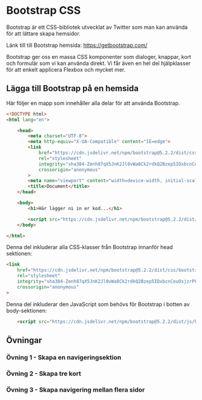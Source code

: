# Bootstrap CSS
Bootstrap är ett CSS-bibliotek utvecklat av Twitter som man kan använda för att lättare skapa hemsidor.  

Länk till till Bootstrap hemsida: <a href="https://getbootstrap.com/">https://getbootstrap.com/</a>
<br>

Bootstrap ger oss en massa CSS komponenter som dialoger, knappar, kort och formulär som vi kan använda direkt.
Vi får även en hel del hjälpklasser för att enkelt applicera Flexbox och mycket mer.

## Lägga till Bootstrap på en hemsida
Här följer en mapp som innehåller alla delar för att använda Bootstrap.  


```html
<!DOCTYPE html>
<html lang="en">

    <head>
        <meta charset="UTF-8">
        <meta http-equiv="X-UA-Compatible" content="IE=edge">
        <link
            href="https://cdn.jsdelivr.net/npm/bootstrap@5.2.2/dist/css/bootstrap.min.css"
            rel="stylesheet"
            integrity="sha384-Zenh87qX5JnK2Jl0vWa8Ck2rdkQ2Bzep5IDxbcnCeuOxjzrPF/et3URy9Bv1WTRi"
            crossorigin="anonymous"
        >
        <meta name="viewport" content="width=device-width, initial-scale=1.0">
        <title>Document</title>
    </head>

    <body>
        <h1>Här lägger ni in er kod...</h1>

        <script src="https://cdn.jsdelivr.net/npm/bootstrap@5.2.2/dist/js/bootstrap.bundle.min.js" integrity="sha384-OERcA2EqjJCMA+/3y+gxIOqMEjwtxJY7qPCqsdltbNJuaOe923+mo//f6V8Qbsw3" crossorigin="anonymous"></script>
    </body>

</html>

```

Denna del inkluderar alla CSS-klasser från Bootstrap innanför head sektionen:

```html
<link
    href="https://cdn.jsdelivr.net/npm/bootstrap@5.2.2/dist/css/bootstrap.min.css"
    rel="stylesheet"
    integrity="sha384-Zenh87qX5JnK2Jl0vWa8Ck2rdkQ2Bzep5IDxbcnCeuOxjzrPF/et3URy9Bv1WTRi"
    crossorigin="anonymous"
>
```

Denna del inkluderar den JavaScript som behövs för Bootstrap i botten av body-sektionen:

```html
    <script src="https://cdn.jsdelivr.net/npm/bootstrap@5.2.2/dist/js/bootstrap.bundle.min.js" integrity="sha384-OERcA2EqjJCMA+/3y+gxIOqMEjwtxJY7qPCqsdltbNJuaOe923+mo//f6V8Qbsw3" crossorigin="anonymous"></script>
```


## Övningar

### Övning 1 - Skapa en navigeringsektion

### Övning 2 - Skapa tre kort

### Övning 3 - Skapa navigering mellan flera sidor


